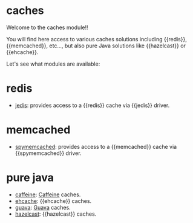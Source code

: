 # caches

Welcome to the caches module!!

You will find here access to various caches solutions including {{redis}}, {{memcached}}, etc..., but also pure Java solutions like {{hazelcast}} or {{ehcache}}.

Let's see what modules are available:

# redis

* [jedis](/doc/jedis): provides access to a {{redis}} cache via {{jedis}} driver.

# memcached

* [spymemcached](/doc/spymemcached): provides access to a {{memcached}} cache via {{spymemcached}} driver.

# pure java

* [caffeine](/doc/caffeine): [Caffeine](https://github.com/ben-manes/caffeine) caches.
* [ehcache](/doc/ehcache): {{ehcache}} caches.
* [guava](/doc/guava-cache): [Guava](https://github.com/google/guava) caches.
* [hazelcast](/doc/hazelcast): {{hazelcast}} caches.
